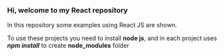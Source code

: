 ### Hi, welcome to my React repository

In this repository some examples using React JS are shown.

To use these projects you need to install **node js**, and in each project uses ***npm install*** to create **node_modules** folder